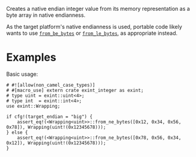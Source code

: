 Creates a native endian integer value from its memory representation as a byte
array in native endianness.

As the target platform's native endianness is used, portable code likely wants
to use [`from_be_bytes`] or [`from_le_bytes`], as appropriate instead.

[`from_be_bytes`]: Self::from_be_bytes
[`from_le_bytes`]: Self::from_le_bytes

# Examples

Basic usage:

```
# #![allow(non_camel_case_types)]
# #[macro_use] extern crate exint_integer as exint;
# type uint = exint::uint<4>;
# type int  = exint::int<4>;
use exint::Wrapping;

if cfg!(target_endian = "big") {
    assert_eq!(<Wrapping<uint>>::from_ne_bytes([0x12, 0x34, 0x56, 0x78]), Wrapping(uint!(0x12345678)));
} else {
    assert_eq!(<Wrapping<uint>>::from_ne_bytes([0x78, 0x56, 0x34, 0x12]), Wrapping(uint!(0x12345678)));
}
```
